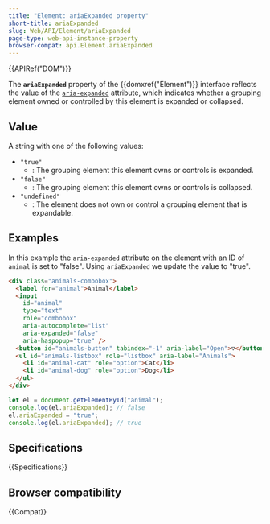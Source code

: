 ```yaml
---
title: "Element: ariaExpanded property"
short-title: ariaExpanded
slug: Web/API/Element/ariaExpanded
page-type: web-api-instance-property
browser-compat: api.Element.ariaExpanded
---
```


{{APIRef("DOM")}}

The **`ariaExpanded`** property of the {{domxref("Element")}} interface reflects the value of the [`aria-expanded`](/en-US/docs/Web/Accessibility/ARIA/Reference/Attributes/aria-expanded) attribute, which indicates whether a grouping element owned or controlled by this element is expanded or collapsed.

## Value

A string with one of the following values:

- `"true"`
  - : The grouping element this element owns or controls is expanded.
- `"false"`
  - : The grouping element this element owns or controls is collapsed.
- `"undefined"`
  - : The element does not own or control a grouping element that is expandable.

## Examples

In this example the `aria-expanded` attribute on the element with an ID of `animal` is set to "false". Using `ariaExpanded` we update the value to "true".

```html
<div class="animals-combobox">
  <label for="animal">Animal</label>
  <input
    id="animal"
    type="text"
    role="combobox"
    aria-autocomplete="list"
    aria-expanded="false"
    aria-haspopup="true" />
  <button id="animals-button" tabindex="-1" aria-label="Open">▽</button>
  <ul id="animals-listbox" role="listbox" aria-label="Animals">
    <li id="animal-cat" role="option">Cat</li>
    <li id="animal-dog" role="option">Dog</li>
  </ul>
</div>
```

```js
let el = document.getElementById("animal");
console.log(el.ariaExpanded); // false
el.ariaExpanded = "true";
console.log(el.ariaExpanded); // true
```

## Specifications

{{Specifications}}

## Browser compatibility

{{Compat}}
